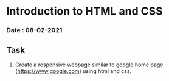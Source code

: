 # Introduction to HTML and CSS
### Date : 08-02-2021

## Task
1. Create a responsive webpage similar to google home page (https://www.google.com) using html and css.
